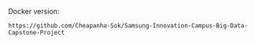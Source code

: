 Docker version:
````courseignore
https://github.com/Cheapanha-Sok/Samsung-Innovation-Campus-Big-Data-Capstone-Project
````
